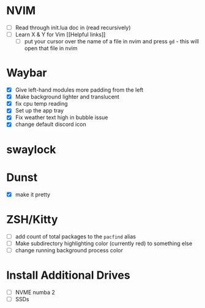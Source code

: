 
# NVIM
- [ ] Read through init.lua doc in (read recursively)
- [ ] Learn X & Y for Vim [[Helpful links]]
	- [ ] put your cursor over the name of a file in nvim and press `gd` - this will open that file in nvim 

# Waybar 
- [x] Give left-hand modules more padding from the left 
- [x] Make background lighter and translucent 
- [x] fix cpu temp reading 
- [x] Set up the app tray 
- [x] Fix weather text high in bubble issue 
- [x] change default discord icon

# swaylock 

# Dunst
- [x] make it pretty 

# ZSH/Kitty
- [ ] add count of total packages to the `pacfind` alias 
- [ ] Make subdirectory highlighting color (currently red) to something else 
- [ ] change running background process color 

# Install Additional Drives
- [ ] NVME numba 2
- [ ] SSDs 
